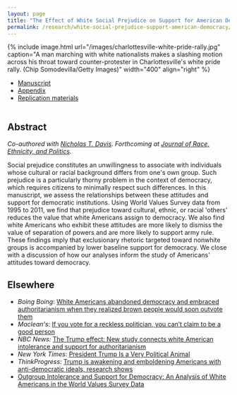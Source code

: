 ```yaml
---
layout: page
title: "The Effect of White Social Prejudice on Support for American Democracy"
permalink: /research/white-social-prejudice-support-american-democracy/
---
```


{% include image.html url="/images/charlottesville-white-pride-rally.jpg" caption="A man marching with white nationalists makes a slashing motion across his throat toward counter-protester in Charlottesville's white pride rally. (Chip Somodevilla/Getty Images)" width="400" align="right" %}

<!--## Article and Supporting Materials  --> 

- [Manuscript](https://github.com/svmiller/woi/blob/master/ms.pdf)
- [Appendix](https://github.com/svmiller/woi/blob/master/appendix/appendix.pdf)
- [Replication materials](https://github.com/svmiller/woi)

<hr style="clear:both;visibility: hidden;" />  

## Abstract

*Co-authored with [Nicholas T. Davis](http://www.nicholastdavis.com/). Forthcoming at [Journal of Race, Ethnicity, and Politics](https://www.cambridge.org/core/journals/journal-of-race-ethnicity-and-politics).*

Social prejudice constitutes an unwillingness to associate with individuals whose cultural or racial background differs from one's own group. Such prejudice is a particularly thorny problem in the context of democracy, which requires citizens to minimally respect such differences. In this manuscript, we assess the relationships between these attitudes and support for democratic institutions. Using World Values Survey data from 1995 to 2011, we find that prejudice toward cultural, ethnic, or racial 'others' reduces the value that white Americans assign to democracy. We also find white Americans who exhibit these attitudes are more likely to dismiss the value of separation of powers and are more likely to support army rule. These findings imply that exclusionary rhetoric targeted toward nonwhite groups is accompanied by lower baseline support for democracy. We close with a discussion of how our analyses inform the study of Americans' attitudes toward democracy.

## Elsewhere

- *Boing Boing*: [White Americans abandoned democracy and embraced authoritarianism when they realized brown people would soon outvote them](https://boingboing.net/2018/05/30/pissed-on-by-trickledown.html)
- *Maclean's*: [If you vote for a reckless politician, you can’t claim to be a good person](https://www.macleans.ca/opinion/if-you-vote-for-a-reckless-politician-you-cant-claim-to-be-a-good-person/)
- *NBC News:* [The Trump effect: New study connects white American intolerance and support for authoritarianism](https://www.nbcnews.com/think/opinion/trump-effect-new-study-connects-white-american-intolerance-support-authoritarianism-ncna877886)
- *New York Times*: [President Trump Is a Very Political Animal](https://www.nytimes.com/2018/05/24/opinion/trump-animals-immigrants-politics.html)
- *ThinkProgress*: [Trump is awakening and emboldening Americans with anti-democratic ideals, research shows](https://thinkprogress.org/new-study-trump-white-supremacy-awakening/)
- [Outgroup Intolerance and Support for Democracy: An Analysis of White Americans in the World Values Survey Data](http://svmiller.com/blog/2017/08/usa-intolerance-xenophobia-racism-strong-leader-democracy-trump/)
